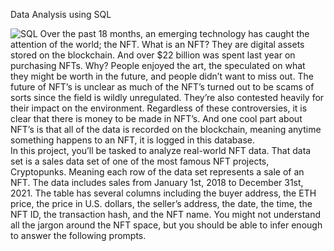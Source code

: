 Data Analysis using SQL

![SQL](https://github.com/AravindanAS/Data-Analysis/assets/136828832/25cd2570-641a-4840-a58b-7862a5b60c4e)
Over the past 18 months, an emerging technology has caught the attention of the world; the NFT. What is an NFT? They are digital assets stored on the blockchain. And over $22 billion was spent last year on purchasing NFTs. Why? People enjoyed the art, the speculated on what they might be worth in the future, and people didn’t want to miss out. 
The future of NFT’s is unclear as much of the NFT’s turned out to be scams of sorts since the field is wildly unregulated. They’re also contested heavily for their impact on the environment.
Regardless of these controversies, it is clear that there is money to be made in NFT’s. And one cool part about NFT’s is that all of the data is recorded on the blockchain, meaning anytime something happens to an NFT, it is logged in this database.  
In this project, you’ll be tasked to analyze real-world NFT data. 
That data set is a sales data set of one of the most famous NFT projects, Cryptopunks. Meaning each row of the data set represents a sale of an NFT. 
The data includes sales from January 1st, 2018 to December 31st, 2021. 
The table has several columns including the buyer address, the ETH price, the price in U.S. dollars, the seller’s address, the date, the time, the NFT ID, the transaction hash, and the NFT name.
You might not understand all the jargon around the NFT space, but you should be able to infer enough to answer the following prompts.
